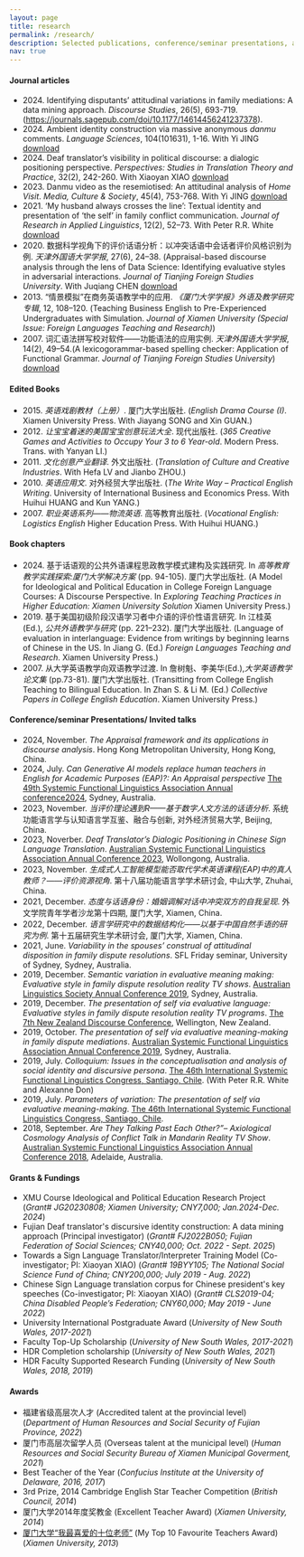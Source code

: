 ```yaml
---
layout: page
title: research
permalink: /research/
description: Selected publications, conference/seminar presentations, and the funding/awards received.
nav: true
---
```


#### Journal articles

- 2024\. Identifying disputants’ attitudinal variations in family mediations: A data mining approach. *Discourse Studies*, 26(5), 693-719. (https://journals.sagepub.com/doi/10.1177/14614456241237378).
- 2024\. Ambient identity construction via massive anonymous *danmu* comments. *Language Sciences*, 104(101631), 1-16. With Yi JING [download](/assets/pdf/XuJing2024DanmuLS.pdf)
- 2024\. Deaf translator’s visibility in political discourse: a dialogic positioning perspective. *Perspectives: Studies in Translation Theory and Practice*, 32(2), 242-260. With Xiaoyan XIAO [download](https://www.tandfonline.com/doi/full/10.1080/0907676X.2022.2130080)
- 2023\. Danmu video as the resemiotised: An attitudinal analysis of *Home Visit*. *Media, Culture & Society*, 45(4), 753-768. With Yi JING [download](/assets/pdf/JingXu2023DanmuMCS.pdf)
- 2021\. ‘My husband always crosses the line’: Textual identity and presentation of ‘the self’ in family conflict communication. *Journal of Research in Applied Linguistics*, 12(2), 52–73. With Peter R.R. White [download](https://www.researchgate.net/publication/354617280_'My_Husband_Always_Crosses_the_Line'_Textual_Identity_and_Presentation_of_'the_Self'_in_Family_Conflict_Communication)
- 2020\. 数据科学视角下的评价话语分析：以冲突话语中会话者评价风格识别为例. *天津外国语大学学报*, 27(6), 24–38. (Appraisal-based discourse analysis through the lens of Data Science: Identifying evaluative styles in adversarial interactions. *Journal of Tianjing Foreign Studies University*. With Juqiang CHEN [download](/assets/pdf/datascience2020.pdf)
- 2013\. “情景模拟”在商务英语教学中的应用. *《厦门大学学报》外语及教学研究专辑*, 12, 108–120. (Teaching Business English to Pre-Experienced Undergraduates with Simulation. *Journal of Xiamen University (Special Issue: Foreign Languages Teaching and Research)*)
- 2007\. 词汇语法拼写校对软件——功能语法的应用实例. *天津外国语大学学报*, 14(2), 49–54.(A lexicogorammar-based spelling checker: Application of Functional Grammar. *Journal of Tianjing Foreign Studies University*) [download](/assets/pdf/checker2007.pdf)


#### Edited Books

- 2015\. *英语戏剧教材（上册）*. 厦门大学出版社. (*English Drama Course (I)*. Xiamen University Press. With Jiayang SONG and Xin GUAN.)
- 2012\. *让宝宝着迷的美国宝宝创意玩法大全*. 现代出版社. (*365 Creative Games and Activities to Occupy Your 3 to 6 Year-old*. Modern Press. Trans. with Yanyan LI.)
- 2011\. *文化创意产业翻译*. 外文出版社. (*Translation of Culture and Creative Industries*. With Hefa LV and Jianbo ZHOU.)
- 2010\. *英语应用文*. 对外经贸大学出版社. (*The Write Way – Practical English Writing*. University of International Business and Economics Press. With Huihui HUANG and Kun YANG.)
- 2007\. *职业英语系列——物流英语*. 高等教育出版社. (*Vocational English: Logistics English* Higher Education Press. With Huihui HUANG.)


#### Book chapters

- 2024\. 基于话语观的公共外语课程思政教学模式建构及实践研究. In *高等教育教学实践探索:厦门大学解决方案* (pp. 94-105). 厦门大学出版社. (A Model for Ideological and Political Education in College Foreign Language Courses: A Discourse Perspective. In *Exploring Teaching Practices in Higher Education: Xiamen University Solution* Xiamen University Press.)
- 2019\. 基于美国初级阶段汉语学习者中介语的评价性语言研究. In 江桂英 (Ed.), *公共外语教学与研究* (pp. 221–232). 厦门大学出版社. (Language of evaluation in interlanguage: Evidence from writings by beginning learns of Chinese in the US. In Jiang G. (Ed.) *Foreign Languages Teaching and Research*. Xiamen University Press.)
- 2007\. 从大学英语教学向双语教学过渡. In 詹树魁、李美华(Ed.),*大学英语教学论文集* (pp.73-81). 厦门大学出版社. (Transitting from College English Teaching to Bilingual Education. In Zhan S. & Li M. (Ed.) *Collective Papers in College English Education*. Xiamen University Press.)


#### Conference/seminar Presentations/ Invited talks

- 2024, November. *The Appraisal framework and its applications in discourse analysis*. Hong Kong Metropolitan University, Hong Kong, China.
- 2024, July. *Can Generative AI models replace human teachers in English for Academic Purposes (EAP)?: An Appraisal perspective* [The 49th Systemic Functional Linguistics Association Annual conference2024](https://www.unsw.edu.au/arts-design-architecture/whats-on/events/49th-international-systemic-functional-congress), Sydney, Australia. 
- 2023, November. *当评价理论遇到R——基于数字人文方法的话语分析*. 系统功能语言学与认知语言学互鉴、融合与创新, 对外经济贸易大学, Beijing, China.
- 2023, Noverber. *Deaf Translator’s Dialogic Positioning in Chinese Sign Language Translation*. [Australian Systemic Functional Linguistics Association Annual Conference 2023](https://www.asfla2023.net/), Wollongong, Australia.
- 2023, November. *生成式人工智能模型能否取代学术英语课程(EAP)中的真人教师？——评价资源视角*. 第十八届功能语言学学术研讨会, 中山大学, Zhuhai, China.
- 2021, December. *态度与话语身份：婚姻调解对话中冲突双方的自我呈现*. 外文学院青年学者沙龙第十四期, 厦门大学, Xiamen, China.
- 2022, December. *语言学研究中的数据结构化——以基于中国自然手语的研究为例*. 第十五届研究生学术研讨会, 厦门大学, Xiamen, China.
- 2021, June. *Variability in the spouses’ construal of attitudinal disposition in family dispute resolutions*. SFL Friday seminar, University of Sydney, Sydney, Australia.
- 2019, December. *Semantic variation in evaluative meaning making: Evaluative style in family dispute resolution reality TV shows*. [Australian Linguistics Society Annual Conference 2019](https://als.asn.au/Conference/Conference2019/Conference2019), Sydney, Australia.
- 2019, December. *The presentation of self via evaluative language: Evaluative styles in family dispute resolution reality TV programs*. [The 7th New Zealand Discourse Conference](https://www.massey.ac.nz/massey/about-massey/events/event-detail.cfm?event_id=428D493A-695B-4519-BE09-01D169BA72D0), Wellington, New Zealand.
- 2019, October. *The presentation of self via evaluative meaning-making in family dispute mediations*. [Australian Systemic Functional Linguistics Association Annual Conference 2019](https://asfla.net/asfla-conference/previous-conferences/), Sydney, Australia.
- 2019, July. *Colloquium: Issues in the conceptualisation and analysis of social identity and discursive persona*. [The 46th International Systemic Functional Linguistics Congress, Santiago, Chile](http://letras.uc.cl/letras/isfc2019santiagochile/en/). (With Peter R.R. White and Alexanne Don)
- 2019, July. *Parameters of variation: The presentation of self via evaluative meaning-making*. [The 46th International Systemic Functional Linguistics Congress, Santiago, Chile](http://letras.uc.cl/letras/isfc2019santiagochile/en/).
- 2018, September. *Are They Talking Past Each Other?”– Axiological Cosmology Analysis of Conflict Talk in Mandarin Reality TV Show*. [Australian Systemic Functional Linguistics Association Annual Conference  2018](https://asfla.net/asfla-conference/previous-conferences/), Adelaide, Australia.


#### Grants & Fundings 

- XMU Course Ideological and Political Education Research Project (*Grant# JG20230808; Xiamen University; CNY7,000; Jan.2024-Dec. 2024*)
- Fujian Deaf translator's discursive identity construction: A data mining approach (Principal investigator) (*Grant# FJ2022B050; Fujian Federation of Social Sciences; CNY40,000; Oct. 2022 - Sept. 2025*)
- Towards a Sign Language Translator/Interpreter Training Model (Co-investigator; PI: Xiaoyan XIAO) (*Grant# 19BYY105; The National Social Science Fund of China; CNY200,000; July 2019 - Aug. 2022*)
- Chinese Sign Language translation corpus for Chinese president's key speeches (Co-investigator; PI: Xiaoyan XIAO) (*Grant# CLS2019-04; China Disabled People’s Federation; CNY60,000; May 2019 - June 2022*)
- University International Postgraduate Award (*University of New South Wales, 2017-2021*)
- Faculty Top-Up Scholarship (*University of New South Wales, 2017-2021*)
- HDR Completion scholarship (*University of New South Wales, 2021*)
- HDR Faculty Supported Research Funding (*University of New South Wales, 2018, 2019*)


#### Awards

- 福建省级高层次人才 (Accredited talent at the provincial level) (*Department of Human Resources and Social Security of Fujian Province, 2022*)
- 厦门市高层次留学人员 (Overseas talent at the municipal level) (*Human Resources and Social Security Bureau of Xiamen Municipal Goverment, 2021*)
- Best Teacher of the Year (*Confucius Institute at the University of Delaware, 2016, 2017*)
-	3rd Prize, 2014 Cambridge English Star Teacher Competition (*British Council, 2014*)
-	厦门大学2014年度奖教金 (Excellent Teacher Award) (*Xiamen University, 2014*)
-	[厦门大学“我最喜爱的十位老师”](https://xcb.xmu.edu.cn/2013/0927/c529a6938/page.htm) (My Top 10 Favourite Teachers Award) (*Xiamen University, 2013*)

